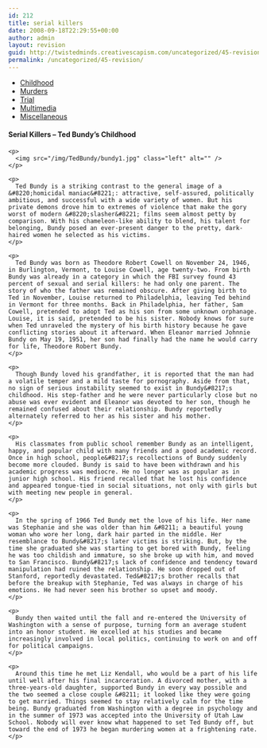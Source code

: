 ```yaml
---
id: 212
title: serial killers
date: 2008-09-18T22:29:55+00:00
author: admin
layout: revision
guid: http://twistedminds.creativescapism.com/uncategorized/45-revision/
permalink: /uncategorized/45-revision/
---
```

<p class="dropcap-first">
  <ul id="navlist">
    <li id="active">
      <a id="current" title="Ted Bundy's Childhood" href="/serial-killers/">Childhood</a>
    </li>
    <li>
      <a title="how it all began - his victims and the way he killed them" href="/serial-killers/TB-murders/">Murders</a>
    </li>
    <li>
      <a title="After he got caught - trial" href="/serial-killers/TB-trial/">Trial</a>
    </li>
    <li>
      <a title="Ted Bundy pictures, audio and video recordings" href="/serial-killers/TB-multimedia/">Multimedia</a>
    </li>
    <li>
      <a title="An Interesting Interview" href="/serial-killers/TB-miscellaneous/">Miscellaneous</a>
    </li>
  </ul>
  
  <div class="body">
    <h4>
      Serial Killers &#8211; Ted Bundy&#8217;s Childhood
    </h4>
    
    <p>
      <img src="/img/TedBundy/bundy1.jpg" class="left" alt="" />
    </p>
    
    <p>
      Ted Bundy is a striking contrast to the general image of a &#8220;homicidal maniac&#8221;: attractive, self-assured, politically ambitious, and successful with a wide variety of women. But his private demons drove him to extremes of violence that make the gory worst of modern &#8220;slasher&#8221; films seem almost petty by comparison. With his chameleon-like ability to blend, his talent for belonging, Bundy posed an ever-present danger to the pretty, dark-haired women he selected as his victims.
    </p>
    
    <p>
      Ted Bundy was born as Theodore Robert Cowell on November 24, 1946, in Burlington, Vermont, to Louise Cowell, age twenty-two. From birth Bundy was already in a category in which the FBI survey found 43 percent of sexual and serial killers: he had only one parent. The story of who the father was remained obscure. After giving birth to Ted in November, Louise returned to Philadelphia, leaving Ted behind in Vermont for three months. Back in Philadelphia, her father, Sam Cowell, pretended to adopt Ted as his son from some unknown orphanage. Louise, it is said, pretended to be his sister. Nobody knows for sure when Ted unraveled the mystery of his birth history because he gave conflicting stories about it afterward. When Eleanor married Johnnie Bundy on May 19, 1951, her son had finally had the name he would carry for life, Theodore Robert Bundy.
    </p>
    
    <p>
      Though Bundy loved his grandfather, it is reported that the man had a volatile temper and a mild taste for pornography. Aside from that, no sign of serious instability seemed to exist in Bundy&#8217;s childhood. His step-father and he were never particularly close but no abuse was ever evident and Eleanor was devoted to her son, though he remained confused about their relationship. Bundy reportedly alternately referred to her as his sister and his mother.
    </p>
    
    <p>
      His classmates from public school remember Bundy as an intelligent, happy, and popular child with many friends and a good academic record. Once in high school, people&#8217;s recollections of Bundy suddenly become more clouded. Bundy is said to have been withdrawn and his academic progress was mediocre. He no longer was as popular as in junior high school. His friend recalled that he lost his confidence and appeared tongue-tied in social situations, not only with girls but with meeting new people in general.
    </p>
    
    <p>
      In the spring of 1966 Ted Bundy met the love of his life. Her name was Stephanie and she was older than him &#8211; a beautiful young woman who wore her long, dark hair parted in the middle. Her resemblance to Bundy&#8217;s later victims is striking. But, by the time she graduated she was starting to get bored with Bundy, feeling he was too childish and immature, so she broke up with him, and moved to San Francisco. Bundy&#8217;s lack of confidence and tendency toward manipulation had ruined the relationship. He soon dropped out of Stanford, reportedly devastated. Ted&#8217;s brother recalls that before the breakup with Stephanie, Ted was always in charge of his emotions. He had never seen his brother so upset and moody.
    </p>
    
    <p>
      Bundy then waited until the fall and re-entered the University of Washington with a sense of purpose, turning form an average student into an honor student. He excelled at his studies and became increasingly involved in local politics, continuing to work on and off for political campaigns.
    </p>
    
    <p>
      Around this time he met Liz Kendall, who would be a part of his life until well after his final incarceration. A divorced mother, with a three-years-old daughter, supported Bundy in every way possible and the two seemed a close couple &#8211; it looked like they were going to get married. Things seemed to stay relatively calm for the time being. Bundy graduated from Washington with a degree in psychology and in the summer of 1973 was accepted into the University of Utah Law School. Nobody will ever know what happened to set Ted Bundy off, but toward the end of 1973 he began murdering women at a frightening rate.
    </p>